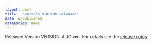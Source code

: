 ```yaml
---
layout: post
title:  "Version VERSION Released"
date: unpublished
categories: news
---
```


Released Version VERSION of JGiven. For details see the [release notes](https://github.com/TNG/JGiven/releases/tag/vVERSION).

[jgiven-gh]: https://github.com/TNG/JGiven
[jgiven]:    https://jgiven.org
